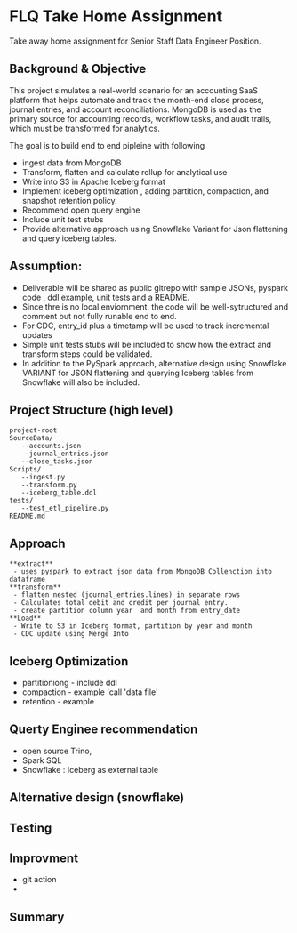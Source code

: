 # FLQ Take Home Assignment
Take away home assignment for Senior Staff Data Engineer Position. 

## Background & Objective

This project simulates a real-world scenario for an accounting SaaS platform that helps automate and track the month-end close process, journal entries, and account reconciliations. MongoDB is used as the primary source for accounting records, workflow tasks, and audit trails, which must be transformed for analytics.

 The goal  is to build end to end pipleine with following
 - ingest data from MongoDB
 - Transform, flatten and calculate rollup for analytical use
 - Write into S3 in Apache Iceberg format
 - Implement iceberg optimization , adding partition, compaction, and snapshot retention policy.
 - Recommend open query engine 
 - Include unit test stubs
 - Provide alternative approach using Snowflake Variant for Json flattening and query iceberg tables.

## Assumption:

   - Deliverable will be shared as public gitrepo with sample JSONs, pyspark code , ddl example, unit tests and a README.
   - Since thre is no local enviornment, the code will be well-sytructured and comment but not fully runable end to end.
   - For CDC, entry_id plus a timetamp will be used to track incremental updates
   - Simple unit tests stubs will be included to show how the extract and transform steps could be validated.
   - In addition to the PySpark approach,  alternative design using Snowflake VARIANT for JSON flattening and querying Iceberg tables from Snowflake will also be
included.

  
## Project Structure (high level)
    project-root
    SourceData/
       --accounts.json
       --journal_entries.json
       --close_tasks.json
    Scripts/
       --ingest.py
       --transform.py
       --iceberg_table.ddl
    tests/
       --test_etl_pipeline.py
    README.md  

## Approach
    **extract**
     - uses pyspark to extract json data from MongoDB Collenction into dataframe
    **transform**
     - flatten nested (journal_entries.lines) in separate rows
     - Calculates total debit and credit per journal entry.
     - create partition column year  and month from entry_date
    **Load**
     - Write to S3 in Iceberg format, partition by year and month
     - CDC update using Merge Into 
      
     
## Iceberg Optimization
   - partitioniong - include ddl 
   - compaction - example 'call 'data file'
   - retention - example
## Querty Enginee recommendation 
   - open source Trino,
   - Spark SQL
   - Snowflake : Iceberg as external table
## Alternative design (snowflake)

## Testing

## Improvment 
   - git action
   - 
## Summary
 
    
    
